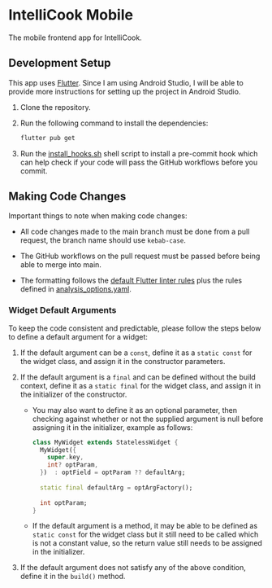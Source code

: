 # IntelliCook Mobile

The mobile frontend app for IntelliCook.

## Development Setup

This app uses [Flutter](https://flutter.dev/). Since I am using Android Studio, I will be able to
provide more instructions for setting up the project in Android Studio.

1. Clone the repository.

2. Run the following command to install the dependencies:

    ```bash
    flutter pub get
    ```

3. Run the [install_hooks.sh](./install_hooks.sh) shell script to install a pre-commit hook which
   can help check if your code will pass the GitHub workflows before you commit.

## Making Code Changes

Important things to note when making code changes:

- All code changes made to the main branch must be done from a pull request, the branch name should
  use `kebab-case`.

- The GitHub workflows on the pull request must be passed before being able to merge into main.

- The formatting follows the [default Flutter linter rules](https://dart.dev/tools/linter-rules)
  plus the rules defined in [analysis_options.yaml](analysis_options.yaml).

### Widget Default Arguments

To keep the code consistent and predictable, please follow the steps below to define a default
argument for a widget:

1. If the default argument can be a `const`, define it as a `static const` for the widget class, and
   assign it in the constructor parameters.

2. If the default argument is a `final` and can be defined without the build context, define it as
   a `static final` for the widget class, and assign it in the initializer of the constructor.

    - You may also want to define it as an optional parameter, then checking against whether or not
      the supplied argument is null before assigning it in the initializer, example as follows:

      ```dart
      class MyWidget extends StatelessWidget {
        MyWidget({
          super.key,
          int? optParam,
        })  : optField = optParam ?? defaultArg;
        
        static final defaultArg = optArgFactory();
        
        int optParam;
      }
      ```

    - If the default argument is a method, it may be able to be defined as `static const` for the
      widget class but it still need to be called which is not a constant value, so the return value
      still needs to be assigned in the initializer.

3. If the default argument does not satisfy any of the above condition, define it in the `build()`
   method.
